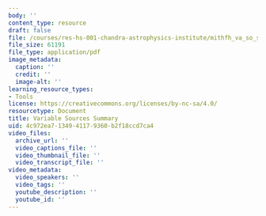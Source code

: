 ```yaml
---
body: ''
content_type: resource
draft: false
file: /courses/res-hs-001-chandra-astrophysics-institute/mithfh_va_so_sum_8_08.pdf
file_size: 61191
file_type: application/pdf
image_metadata:
  caption: ''
  credit: ''
  image-alt: ''
learning_resource_types:
- Tools
license: https://creativecommons.org/licenses/by-nc-sa/4.0/
resourcetype: Document
title: Variable Sources Summary
uid: 4c972ea7-1349-4117-9360-b2f18ccd7ca4
video_files:
  archive_url: ''
  video_captions_file: ''
  video_thumbnail_file: ''
  video_transcript_file: ''
video_metadata:
  video_speakers: ''
  video_tags: ''
  youtube_description: ''
  youtube_id: ''
---
```

